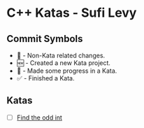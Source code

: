 # C++ Katas - Sufi Levy

## Commit Symbols
- 📝 - Non-Kata related changes.
- 🆕 - Created a new Kata project.
- 💾 - Made some progress in a Kata.
- ✅ - Finished a Kata.

## Katas
- [ ] [Find the odd int](https://www.codewars.com/kata/54da5a58ea159efa38000836/train/cpp)
